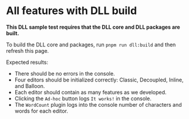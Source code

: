 # All features with DLL build

**This DLL sample test requires that the DLL core and DLL packages are built.**

To build the DLL core and packages, run `pnpm run dll:build` and then refresh this page.

Expected results:
* There should be no errors in the console.
* Four editors should be initialized correctly: Classic, Decoupled, Inline, and Balloon.
* Each editor should contain as many features as we developed.
* Clicking the `Ad-hoc` button logs `It works!` in the console.
* The `WordCount` plugin logs into the console number of characters and words for each editor.
